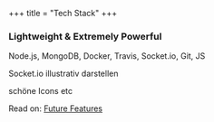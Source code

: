 +++
title = "Tech Stack"
+++

### Lightweight & Extremely Powerful

Node.js, MongoDB, Docker, Travis, Socket.io, Git, JS

Socket.io illustrativ darstellen

schöne Icons etc


Read on:
[Future Features](../futurefeatures)
